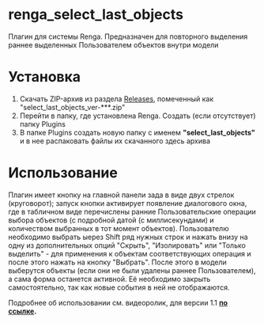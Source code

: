 # renga_select_last_objects
Плагин для системы Renga. Предназначен для повторного выделения раннее выделенных Пользователем объектов внутри модели

# Установка
1. Скачать ZIP-архив из раздела [Releases](https://github.com/GeorgGrebenyuk/renga_select_last_objects/releases), помеченный как "select_last_objects_ver-\*\*\*.zip"
2. Перейти в папку, где установлена Renga. Создать (если отсутствует) папку Plugins
3. В папке Plugins создать новую папку с именем **"select_last_objects"** и в нее распаковать файлы их скачанного здесь архива

# Использование
Плагин имеет кнопку на главной панели зада в виде двух стрелок (круговорот); запуск кнопки активирует появление диалогового окна, где в табличном виде перечислены ранние Пользовательские операции выбора объектов (с подробной датой (с миллисекундами) и количеством выбранных в тот момент объектов). Пользователю необходимо выбрать ыерез Shift ряд нужных строк и нажать внизу на одну из дополнительных опций "Скрыть", "Изолировать" или "Только выделить" - для применения к объектам соответствующих операция и после этого нажать на кнопку "Выбрать". После этого в модели выберутся объекты (если они не были удалены раннее Пользователем), а сама форма останется активной. Её необходимо закрыть самостоятельно, так как новые события в ней не отображаются. 

Подробнее об использовании см. видеоролик, для версии 1.1 **[по ссылке](https://zen.yandex.ru/video/watch/62a3b10ecbfb63274313786c).**
